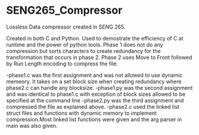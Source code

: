 # SENG265_Compressor
Lossless Data compressor created in SENG 265.

Created in both C and Python. Used to demostrate the efficiency of C at runtime and the power of python tools. 
Phase 1 does not do any compression but sorts characters to create redundancy for the transformation that occurs 
in phase 2. Phase 2 uses Move to Front followed by Run Length encoding to compress the file. 

-phase1.c was the first assignment and was not allowed to use dynamic memeory. It takes on a set block size when
creating redundancy where phase2.c can handle any blocksize.
-phase1.py was the second assignment and was identical to phase1.c with exception of block sizes allowed to be 
specified at the command line
-phase2.py was the third assignment and compressed the file as explained above.
-phase2.c used the linked list struct files and functions with dynamic memory to implement compression.Most linked list functions were given and the arg parser in main was also given.

